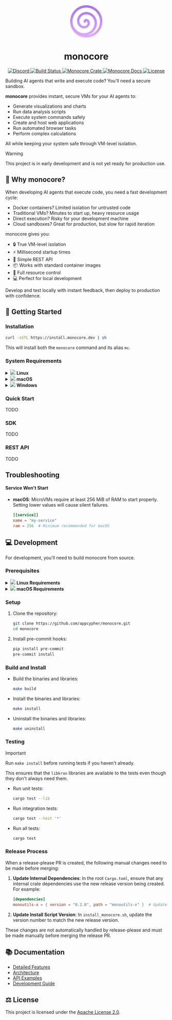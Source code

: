 <div align="center">
  <a href="https://github.com/appcypher/monocore" target="_blank">
    <img src="https://raw.githubusercontent.com/appcypher/monocore/main/assets/monocore-thick-line-purple-gradient.svg" alt="monocore logo" width="100"></img>
  </a>

  <h1 align="center">monocore</h1>

  <p>
    <a href="https://discord.gg/T95Y3XnEAK">
      <img src="https://img.shields.io/static/v1?label=Discord&message=join%20us!&color=mediumslateblue&logo=discord&logoColor=white" alt="Discord">
    </a>
    <a href="https://github.com/appcypher/monocore/actions?query=">
      <img src="https://github.com/appcypher/monocore/actions/workflows/tests_and_checks.yml/badge.svg" alt="Build Status">
    </a>
    <a href="https://crates.io/crates/monocore">
      <img src="https://img.shields.io/crates/v/monocore?label=crates&logo=rust" alt="Monocore Crate">
    </a>
    <a href="https://docs.rs/monocore">
      <img src="https://img.shields.io/static/v1?label=Docs&message=docs.rs&color=blue&logo=docs.rs" alt="Monocore Docs">
    </a>
    <a href="https://github.com/appcypher/monocore/blob/main/LICENSE">
      <img src="https://img.shields.io/badge/License-Apache%202.0-blue.svg?logo=apache&logoColor=white" alt="License">
    </a>
  </p>
</div>

Building AI agents that write and execute code? You'll need a secure sandbox.

**monocore** provides instant, secure VMs for your AI agents to:

- Generate visualizations and charts
- Run data analysis scripts
- Execute system commands safely
- Create and host web applications
- Run automated browser tasks
- Perform complex calculations

All while keeping your system safe through VM-level isolation.

> [!WARNING]
> This project is in early development and is not yet ready for production use.

## 🤔 Why monocore?

When developing AI agents that execute code, you need a fast development cycle:

- Docker containers? Limited isolation for untrusted code
- Traditional VMs? Minutes to start up, heavy resource usage
- Direct execution? Risky for your development machine
- Cloud sandboxes? Great for production, but slow for rapid iteration

monocore gives you:

- 🔒 True VM-level isolation
- ⚡ Millisecond startup times
- 🎯 Simple REST API
- 📦 Works with standard container images
- 🔧 Full resource control
- 💻 Perfect for local development

Develop and test locally with instant feedback, then deploy to production with confidence.

## 🚀 Getting Started

### Installation

```sh
curl -sSfL https://install.monocore.dev | sh
```

This will install both the `monocore` command and its alias `mc`.

### System Requirements

<details>
<summary><img src="https://cdn.simpleicons.org/linux/FFCC00" height="10"/> <b>Linux</b></summary>

- KVM-enabled Linux kernel (check with `ls /dev/kvm`)
- User must be in the `kvm` group (add with `sudo usermod -aG kvm $USER`)
</details>

<details>
<summary><img src="https://cdn.simpleicons.org/apple/999999" height="10"/> <b>macOS</b></summary>

- Apple Silicon (ARM64) only
- macOS 10.15 (Catalina) or later for Hypervisor.framework support
</details>

<details>
<summary><img src="https://upload.wikimedia.org/wikipedia/commons/thumb/8/87/Windows_logo_-_2021.svg/1024px-Windows_logo_-_2021.svg.png" height="10"/> <b>Windows</b></summary>

> Local installation is not yet supported but you can use the SDK or REST API to interact with monocore remotely.

</details>

### Quick Start

TODO

### SDK

TODO

### REST API

TODO

## Troubleshooting

#### Service Won't Start

- **macOS**: MicroVMs require at least 256 MiB of RAM to start properly. Setting lower values will cause silent failures.
  ```toml
  [[service]]
  name = "my-service"
  ram = 256  # Minimum recommended for macOS
  ```

## 💻 Development

For development, you'll need to build monocore from source.

### Prerequisites

<details>
<summary><img src="https://cdn.simpleicons.org/linux/FFCC00" height="10"/> <b>Linux Requirements</b></summary>

```sh
# Ubuntu/Debian:
sudo apt-get update
sudo apt-get install build-essential pkg-config libssl-dev flex bison bc libelf-dev python3-pyelftools patchelf

# Fedora:
sudo dnf install build-essential pkg-config libssl-dev flex bison bc libelf-dev python3-pyelftools patchelf
```

</details>

<details>
<summary><img src="https://cdn.simpleicons.org/apple/999999" height="10"/> <b>macOS Requirements</b></summary>

Make sure you have [Homebrew](https://brew.sh/) installed, then:

```sh
brew tap slp/krun
brew install krunvm
```

Create a case-sensitive volume for krunvm:

```sh
diskutil apfs addVolume disk3 "Case-sensitive APFS" krunvm
```

</details>

### Setup

1. Clone the repository:

   ```sh
   git clone https://github.com/appcypher/monocore.git
   cd monocore
   ```

2. Install pre-commit hooks:

   ```sh
   pip install pre-commit
   pre-commit install
   ```

### Build and Install

- Build the binaries and libraries:

  ```sh
  make build
  ```

- Install the binaries and libraries:

  ```sh
  make install
  ```

- Uninstall the binaries and libraries:

  ```sh
  make uninstall
  ```

### Testing

> [!IMPORTANT]
> Run `make install` before running tests if you haven't already.
>
> This ensures that the `libkrun` libraries are available to the tests even though they don't
> always need them.

- Run unit tests:

  ```sh
  cargo test --lib
  ```

- Run integration tests:

  ```sh
  cargo test --test '*'
  ```

- Run all tests:

  ```sh
  cargo test
  ```

### Release Process

When a release-please PR is created, the following manual changes need to be made before merging:

1. **Update Internal Dependencies**: In the root `Cargo.toml`, ensure that any internal crate dependencies use the new release version being created. For example:

   ```toml
   [dependencies]
   monoutils-x = { version = "0.2.0", path = "monoutils-x" }  # Update this version
   ```

2. **Update Install Script Version**: In `install_monocore.sh`, update the version number to match the new release version.

These changes are not automatically handled by release-please and must be made manually before merging the release PR.

## 📚 Documentation

- [Detailed Features](monocore/README.md#features)
- [Architecture](monocore/README.md#architecture)
- [API Examples](monocore/README.md#api-examples)
- [Development Guide](monocore/README.md#development)

## ⚖️ License

This project is licensed under the [Apache License 2.0](./LICENSE).

[libkrun-repo]: https://github.com/containers/libkrun
[brew_home]: https://brew.sh/
[rustup_home]: https://rustup.rs/
[git_home]: https://git-scm.com/
